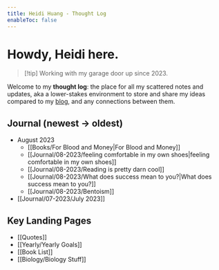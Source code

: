 ```yaml
---
title: Heidi Huang - Thought Log 
enableToc: false
---
```

# Howdy, Heidi here.
> [!tip] Working with my garage door up since 2023.

Welcome to my **thought log**: the place for all my scattered notes and updates, aka a lower-stakes environment to store and share my ideas compared to my [blog](https://heidi-huang.ghost.io), and any connections between them. 

## Journal (newest → oldest)
- August 2023
	- [[Books/For Blood and Money|For Blood and Money]] 
	- [[Journal/08-2023/feeling comfortable in my own shoes|feeling comfortable in my own shoes]]
	- [[Journal/08-2023/Reading is pretty darn cool]]
	- [[Journal/08-2023/What does success mean to you?|What does success mean to you?]]
	- [[Journal/08-2023/Bentoism]]
- [[Journal/07-2023/July 2023]]

## Key Landing Pages   
- [[Quotes]]
- [[Yearly/Yearly Goals]]
- [[Book List]]
- [[Biology/Biology Stuff]]